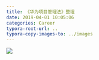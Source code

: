 ```yaml
---
title: 《华为项目管理法》整理
date: 2019-04-01 10:05:06
categories: Career
typora-root-url: ..
typora-copy-images-to: ../images
---
```


![](/images/20190401100419582.png)

